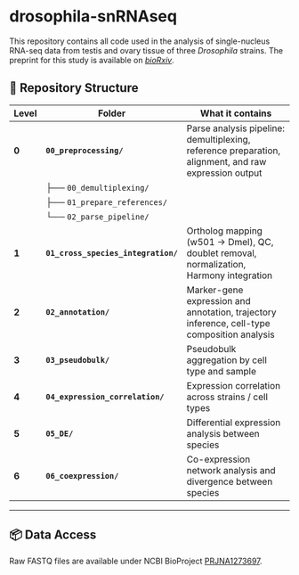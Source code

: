 # drosophila-snRNAseq

This repository contains all code used in the analysis of single-nucleus RNA-seq data from testis and ovary tissue of three *Drosophila* strains. The preprint for this study is available on [*bioRxiv*](https://www.biorxiv.org/content/10.1101/2025.07.04.663238v1).

## 📁 Repository Structure

| Level | Folder | What it contains |
|-------|--------|------------------|
| **0** | **`00_preprocessing/`** | Parse analysis pipeline: demultiplexing, reference preparation, alignment, and raw expression output |
|       |   ├── `00_demultiplexing/` 
|       |   ├── `01_prepare_references/` 
|       |   └── `02_parse_pipeline/` 
| **1** | **`01_cross_species_integration/`** | Ortholog mapping (w501 → Dmel), QC, doublet removal, normalization, Harmony integration |
| **2** | **`02_annotation/`** | Marker-gene expression and annotation, trajectory inference, cell-type composition analysis |
| **3** | **`03_pseudobulk/`** | Pseudobulk aggregation by cell type and sample |
| **4** | **`04_expression_correlation/`** | Expression correlation across strains / cell types |
| **5** | **`05_DE/`** | Differential expression analysis between species |
| **6** | **`06_coexpression/`** | Co-expression network analysis and divergence between species |

---

## 📦 Data Access

Raw FASTQ files are available under NCBI BioProject [PRJNA1273697](https://www.ncbi.nlm.nih.gov/bioproject/PRJNA1273697).
